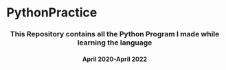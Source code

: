 # PythonPractice
<h3 align="center">This Repository contains all the Python Program I made while learning the language</h3>
<h4 align="center">April 2020-April 2022</h4>

